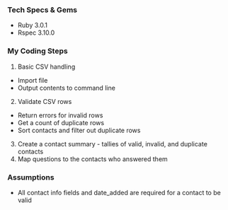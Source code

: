 ### Tech Specs & Gems

* Ruby 3.0.1
* Rspec 3.10.0

### My Coding Steps

1. Basic CSV handling
  * Import file
  * Output contents to command line
2. Validate CSV rows
  * Return errors for invalid rows
  * Get a count of duplicate rows
  * Sort contacts and filter out duplicate rows
3. Create a contact summary - tallies of valid, invalid, and duplicate contacts
4. Map questions to the contacts who answered them

### Assumptions

* All contact info fields and date_added are required for a contact to be valid
